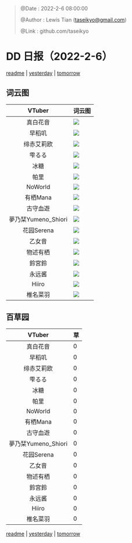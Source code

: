 > @Date    : 2022-2-6 08:00:00
>
> @Author  : Lewis Tian (taseikyo@gmail.com)
>
> @Link    : github.com/taseikyo

# DD 日报（2022-2-6）

[readme](../README.md) | [yesterday](2022-2-5.md) | [tomorrow](2022-2-7.md)

## 词云图

|VTuber|词云图|
|:-:|-|
|真白花音|![](../../images/daily/21402309_2022-2-6_purge_wordcloud.png)|
|早稻叽|![](../../images/daily/41682_2022-2-6_purge_wordcloud.png)|
|绯赤艾莉欧|![](../../images/daily/21396545_2022-2-6_purge_wordcloud.png)|
|雫るる|![](../../images/daily/21013446_2022-2-6_purge_wordcloud.png)|
|冰糖|![](../../images/daily/876396_2022-2-6_purge_wordcloud.png)|
|帕里|![](../../images/daily/4895312_2022-2-6_purge_wordcloud.png)|
|NoWorld|![](../../images/daily/21448649_2022-2-6_purge_wordcloud.png)|
|有栖Mana|![](../../images/daily/6542258_2022-2-6_purge_wordcloud.png)|
|古守血遊|![](../../images/daily/8725120_2022-2-6_purge_wordcloud.png)|
|夢乃栞Yumeno_Shiori|![](../../images/daily/14052636_2022-2-6_purge_wordcloud.png)|
|花园Serena|![](../../images/daily/14327465_2022-2-6_purge_wordcloud.png)|
|乙女音|![](../../images/daily/21320551_2022-2-6_purge_wordcloud.png)|
|物述有栖|![](../../images/daily/21449083_2022-2-6_purge_wordcloud.png)|
|鈴宮鈴|![](../../images/daily/21685677_2022-2-6_purge_wordcloud.png)|
|永远酱|![](../../images/daily/21701071_2022-2-6_purge_wordcloud.png)|
|Hiiro|![](../../images/daily/21919321_2022-2-6_purge_wordcloud.png)|
|椎名菜羽|![](../../images/daily/22347054_2022-2-6_purge_wordcloud.png)|

## 百草园

|VTuber|草|
|:-:|-|
|真白花音|0|
|早稻叽|0|
|绯赤艾莉欧|0|
|雫るる|0|
|冰糖|0|
|帕里|0|
|NoWorld|0|
|有栖Mana|0|
|古守血遊|0|
|夢乃栞Yumeno_Shiori|0|
|花园Serena|0|
|乙女音|0|
|物述有栖|0|
|鈴宮鈴|0|
|永远酱|0|
|Hiiro|0|
|椎名菜羽|0|

[readme](../README.md) | [yesterday](2022-2-5.md) | [tomorrow](2022-2-7.md)
